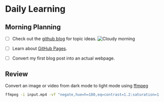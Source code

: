 # Daily Learning

## Morning Planning
- [ ] Check out the [github blog](https://github.blog/) for topic ideas.
![Cloudy morning](<img alt="Cloudy morning" src="https://octodex.github.com/images/cloud.jpg" width="100" align="right">)

- [ ] Learn about [GitHub Pages](https://skills.github.com/#first-day-on-github).
- [ ] Convert my first blog post into an actual webpage. 

## Review
Convert an image or video from dark mode to light mode using [ffmpeg](https://www.ffmpeg.org)

```bash
ffmpeg -i input.mp4 -vf "negate,hue=h=180,eq=contrast=1.2:saturation=1.1" output.mp4
```
